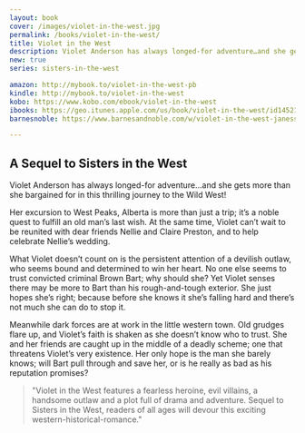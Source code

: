 ```yaml
---
layout: book
cover: /images/violet-in-the-west.jpg 
permalink: /books/violet-in-the-west/
title: Violet in the West
description: Violet Anderson has always longed-for adventure…and she gets more than she bargained for in this thrilling journey to the Wild West!
new: true
series: sisters-in-the-west

amazon: http://mybook.to/violet-in-the-west-pb
kindle: http://mybook.to/violet-in-the-west
kobo: https://www.kobo.com/ebook/violet-in-the-west
ibooks: https://geo.itunes.apple.com/us/book/violet-in-the-west/id1452120714?mt=11
barnesnoble: https://www.barnesandnoble.com/w/violet-in-the-west-janessa-suderman/1130362206

---
```


## A Sequel to Sisters in the West

Violet Anderson has always longed-for adventure…and she gets more than she
bargained for in this thrilling journey to the Wild West! 

Her excursion to West Peaks, Alberta is more than just a trip; it’s a noble
quest to fulfill an old man’s last wish. At the same time, Violet can’t wait to
be reunited with dear friends Nellie and Claire Preston, and to help celebrate
Nellie’s wedding. 

What Violet doesn’t count on is the persistent attention of a devilish outlaw,
who seems bound and determined to win her heart. No one else seems to trust
convicted criminal Brown Bart; why should she? Yet Violet senses there may be
more to Bart than his rough-and-tough exterior. She just hopes she’s right;
because before she knows it she’s falling hard and there’s not much she can do
to stop it. 

Meanwhile dark forces are at work in the little western town. Old
grudges flare up, and Violet’s faith is shaken as she doesn’t know who to
trust. She and her friends are caught up in the middle of a deadly scheme; one
that threatens Violet’s very existence. Her only hope is the man she barely
knows; will Bart pull through and save her, or is he really as bad as his
reputation promises?

> "Violet in the West features a fearless heroine, evil villains, a handsome
> outlaw and a plot full of drama and adventure. Sequel to Sisters in the West,
> readers of all ages will devour this exciting western-historical-romance."
